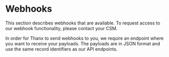 # Webhooks

This section describes webhooks that are available. To request access to our webhook
functionality, please contact your CSM.

In order for Thanx to send webhooks to you, we require an endpoint where you want to receive your payloads.
The payloads are in JSON format and use the same record identifiers as our API endpoints.
